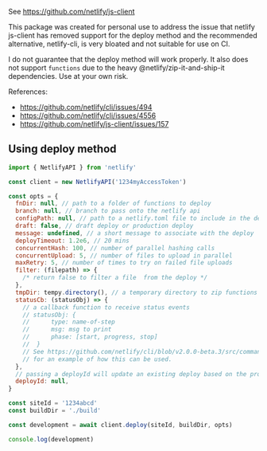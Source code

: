See https://github.com/netlify/js-client

This package was created for personal use to address the issue that netlify js-client has removed support for the deploy
method and the recommended alternative, netlify-cli, is very bloated and not suitable for use on CI.

I do not guarantee that the deploy method will work properly. It also does not support `functions` due to the heavy
@netlify/zip-it-and-ship-it dependencies. Use at your own risk.

References:

- https://github.com/netlify/cli/issues/494
- https://github.com/netlify/cli/issues/4556
- https://github.com/netlify/js-client/issues/157

## Using deploy method

```js
import { NetlifyAPI } from 'netlify'

const client = new NetlifyAPI('1234myAccessToken')

const opts = {
  fnDir: null, // path to a folder of functions to deploy
  branch: null, // branch to pass onto the netlify api
  configPath: null, // path to a netlify.toml file to include in the deploy (e.g. redirect support for manual deploys)
  draft: false, // draft deploy or production deploy
  message: undefined, // a short message to associate with the deploy
  deployTimeout: 1.2e6, // 20 mins
  concurrentHash: 100, // number of parallel hashing calls
  concurrentUpload: 5, // number of files to upload in parallel
  maxRetry: 5, // number of times to try on failed file uploads
  filter: (filepath) => {
    /* return false to filter a file  from the deploy */
  },
  tmpDir: tempy.directory(), // a temporary directory to zip functions into
  statusCb: (statusObj) => {
    // a callback function to receive status events
    // statusObj: {
    //      type: name-of-step
    //      msg: msg to print
    //      phase: [start, progress, stop]
    //  }
    // See https://github.com/netlify/cli/blob/v2.0.0-beta.3/src/commands/deploy.js#L161-L195
    // for an example of how this can be used.
  },
  // passing a deployId will update an existing deploy based on the provided options
  deployId: null,
}

const siteId = '1234abcd'
const buildDir = './build'

const development = await client.deploy(siteId, buildDir, opts)

console.log(development)
```
